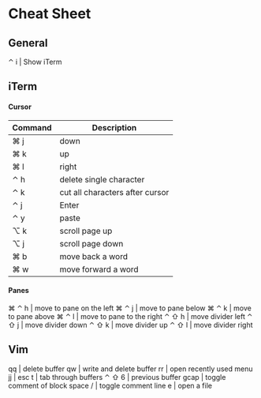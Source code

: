 # Cheat Sheet

## General
⌃ i | Show iTerm 

## iTerm
#### Cursor
Command | Description
 --- | ---
⌘ j | down
⌘ k | up
⌘ l | right
⌃ h | delete single character
⌃ k | cut all characters after cursor
⌃ j | Enter
⌃ y | paste
⌥ k | scroll page up
⌥ j | scroll page down
⌘ b | move back a word
⌘ w | move forward a word
 
#### Panes
⌘ ⌃ h | move to pane on the left 
⌘ ⌃ j | move to pane below 
⌘ ⌃ k | move to pane above 
⌘ ⌃ l | move to pane to the right 
⌃ ⇧ h | move divider left 
⌃ ⇧ j | move divider down 
⌃ ⇧ k | move divider up 
⌃ ⇧ l | move divider right 

## Vim

qq | delete buffer 
qw | write and delete buffer 
rr | open recently used menu 
jj | esc
t | tab through buffers
⌃ ⇧ 6 | previous buffer
gcap | toggle comment of block
space / | toggle comment line 
e | open a file

